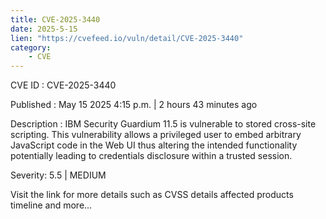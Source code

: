 ```yaml
---
title: CVE-2025-3440
date: 2025-5-15
lien: "https://cvefeed.io/vuln/detail/CVE-2025-3440"
category:
    - CVE
---
```


CVE ID : CVE-2025-3440

Published :  May 15
2025
4:15 p.m. | 2 hours
43 minutes ago

Description : IBM Security Guardium 11.5 is vulnerable to stored cross-site scripting. This vulnerability allows a privileged user to embed arbitrary JavaScript code in the Web UI thus altering the intended functionality potentially leading to credentials disclosure within a trusted session.

Severity: 5.5 | MEDIUM

Visit the link for more details
such as CVSS details
affected products
timeline
and more...
